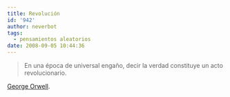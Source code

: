 ```yaml
---
title: Revolución
id: '942'
author: neverbot
tags:
  - pensamientos aleatorios
date: 2008-09-05 10:44:36
---
```


> En una época de universal engaño, decir la verdad constituye un acto revolucionario.

[George Orwell](http://en.wikipedia.org/wiki/George_Orwell).